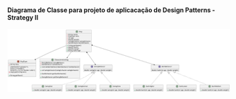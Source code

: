 
<h4>Diagrama de Classe para projeto de aplicacação de Design Patterns - Strategy II</h4>

![alt text](https://github.com/Jennyads/Bertoti/blob/main/Engenharia%20de%20Software%20III/Imagens/diagrama_classes_strategy2.png)



